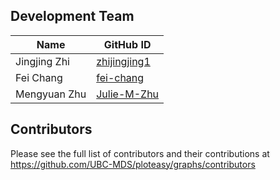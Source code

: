 ## Development Team
| Name  | GitHub ID |
| ----- | ----- |
| Jingjing Zhi | [zhijingjing1](https://github.com/zhijingjing1) |
| Fei Chang | [fei-chang](https://github.com/fei-chang) |
| Mengyuan Zhu | [Julie-M-Zhu](https://github.com/Julie-M-Zhu) |

## Contributors
Please see the full list of contributors and their contributions at https://github.com/UBC-MDS/ploteasy/graphs/contributors
